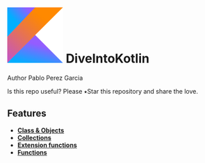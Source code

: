 # ![alt text](img/kotlin.png)  DiveIntoKotlin 

Author Pablo Perez Garcia 

Is this repo useful? Please ⭑Star this repository and share the love.

## Features 

* **[Class & Objects](src/main/kotlin/ClassAndObjects.kt)**
* **[Collections](src/main/kotlin/Collection.kt)**
* **[Extension functions](src/main/kotlin/ExtensionFunction.kt)**
* **[Functions](src/main/kotlin/Functions.kt)**

